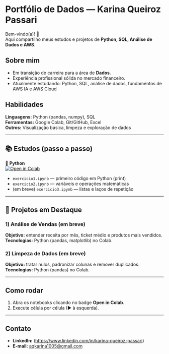 # Portfólio de Dados — Karina Queiroz Passari

Bem-vindo(a)! 👋  
Aqui compartilho meus estudos e projetos de **Python, SQL, Análise de Dados e AWS**.

## Sobre mim
- Em transição de carreira para a área de **Dados**.  
- Experiência profissional sólida no mercado financeiro.  
- Atualmente estudando: Python, SQL, análise de dados, fundamentos de AWS IA e AWS Cloud 

## Habilidades
**Linguagens:** Python (pandas, numpy), SQL  
**Ferramentas:** Google Colab, Git/GitHub, Excel  
**Outros:** Visualização básica, limpeza e exploração de dados  

---

## 📚 Estudos (passo a passo)

🔹 **Python**  
[![Open in Colab](https://colab.research.google.com/assets/colab-badge.svg)](
https://colab.research.google.com/github/aqkarina-queiroz/estudos-dados/blob/main/python/exercicio1.ipynb)  
- `exercicio1.ipynb` — primeiro código em Python (print)  
- `exercicio2.ipynb` — variáveis e operações matemáticas  
- (em breve) `exercicio3.ipynb` — listas e laços de repetição  

---

## 🚀 Projetos em Destaque

### 1) Análise de Vendas (em breve)
**Objetivo:** entender receita por mês, ticket médio e produtos mais vendidos.  
**Tecnologias:** Python (pandas, matplotlib) no Colab.  

### 2) Limpeza de Dados (em breve)
**Objetivo:** tratar nulos, padronizar colunas e remover duplicados.  
**Tecnologias:** Python (pandas) no Colab.  

---

## Como rodar
1. Abra os notebooks clicando no badge **Open in Colab**.  
2. Execute célula por célula (▶ à esquerda).  

---

## Contato
- **LinkedIn:** (https://www.linkedin.com/in/karina-queiroz-passari)  
- **E-mail:** aqkarina1005@gmail.com
